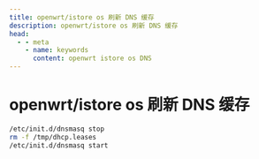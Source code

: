```yaml
---
title: openwrt/istore os 刷新 DNS 缓存
description: openwrt/istore os 刷新 DNS 缓存
head:
  - - meta
    - name: keywords
      content: openwrt istore os DNS
---
```


# openwrt/istore os 刷新 DNS 缓存

```sh
/etc/init.d/dnsmasq stop
rm -f /tmp/dhcp.leases
/etc/init.d/dnsmasq start
```
